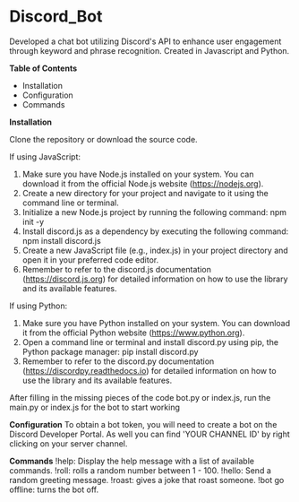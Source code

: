 # Discord_Bot
Developed a chat bot utilizing Discord's API to enhance user engagement through keyword and phrase recognition. Created in Javascript and Python.

**Table of Contents**

- Installation
- Configuration
- Commands

**Installation**

Clone the repository or download the source code.

If using JavaScript:

1. Make sure you have Node.js installed on your system. You can download it from the official Node.js website (https://nodejs.org).
2. Create a new directory for your project and navigate to it using the command line or terminal.
3. Initialize a new Node.js project by running the following command: npm init -y
4. Install discord.js as a dependency by executing the following command: npm install discord.js
5. Create a new JavaScript file (e.g., index.js) in your project directory and open it in your preferred code editor.
6. Remember to refer to the discord.js documentation (https://discord.js.org) for detailed information on how to use the library and its available features.

If using Python:
1. Make sure you have Python installed on your system. You can download it from the official Python website (https://www.python.org).
2. Open a command line or terminal and install discord.py using pip, the Python package manager: pip install discord.py
3. Remember to refer to the discord.py documentation (https://discordpy.readthedocs.io) for detailed information on how to use the library and its available features.

After filling in the missing pieces of the code bot.py or index.js, run the main.py or index.js for the bot to start working

**Configuration**
To obtain a bot token, you will need to create a bot on the Discord Developer Portal. 
As well you can find 'YOUR CHANNEL ID' by right clicking on your server channel.

**Commands**
!help: Display the help message with a list of available commands.
!roll: rolls a random number between 1 - 100.
!hello: Send a random greeting message.
!roast: gives a joke that roast someone.
!bot go offline: turns the bot off.